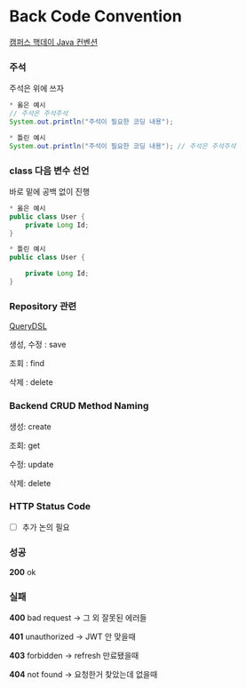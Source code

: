 # Back Code Convention

[캠퍼스 핵데이 Java 컨벤션](https://naver.github.io/hackday-conventions-java/)

### 주석

주석은 위에 쓰자

```java
* 옳은 예시
// 주석은 주석주석
System.out.println("주석이 필요한 코딩 내용");

* 틀린 예시
System.out.println("주석이 필요한 코딩 내용"); // 주석은 주석주석
```

### class 다음 변수 선언

바로 밑에 공백 없이 진행

```java
* 옳은 예시
public class User {
	private Long Id;
}

* 틀린 예시
public class User {

	private Long Id;
}
```

### Repository 관련

[QueryDSL](./QueryDSL.md)

생성, 수정 : save

조회 : find

삭제 : delete

### Backend CRUD Method Naming

생성: create

조회: get

수정: update

삭제: delete

### HTTP Status Code

- [ ]  추가 논의 필요

### 성공

**200** ok

### 실패

**400** bad request → 그 외 잘못된 에러들

**401** unauthorized → JWT 안 맞을때

**403** forbidden → refresh 만료됐을때

**404** not found → 요청한거 찾았는데 없을때
